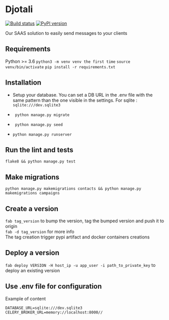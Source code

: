 # Djotali

[![Build status](https://travis-ci.org/Botilab/djotali.svg?branch=master)](https://travis-ci.org/Botilab/djotali)
[![PyPI version](https://badge.fury.io/py/djotali.svg)](https://badge.fury.io/py/djotali)

Our SAAS solution to easily send messages to your clients

## Requirements
Python >= 3.6
`python3 -m venv venv the first time`
`source venv/bin/activate`
`pip install -r requirements.txt`

## Installation
* Setup your database. You can set a DB URL in the .env file with the same pattern than the one visible in the settings.
For sqlite : `sqlite:///dev.sqlite3`

* ``` python manage.py migrate```

* ``` python manage.py seed```

* ```python manage.py runserver```

## Run the lint and tests
`flake8 && python manage.py test`

## Make migrations
`python manage.py makemigrations contacts && python manage.py makemigrations campaigns`

## Create a version
`fab tag_version` to bump the version, tag the bumped version and push it to origin  
`fab -d tag_version` for more info  
The tag creation trigger pypi artifact and docker containers creations

## Deploy a version
`fab deploy VERSION -H host_ip -u app_user -i path_to_private_key` to deploy an existing version

## Use .env file for configuration
Example of content  
```
DATABASE_URL=sqlite:///dev.sqlite3
CELERY_BROKER_URL=memory://localhost:8000//
```
